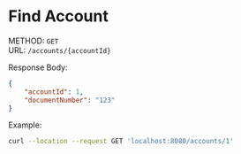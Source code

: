 # Find Account

METHOD: `GET`<br>
URL: `/accounts/{accountId}`

Response Body:
```json
{
    "accountId": 1,
    "documentNumber": "123"
}
```

Example: 
```bash
curl --location --request GET 'localhost:8080/accounts/1'
```
